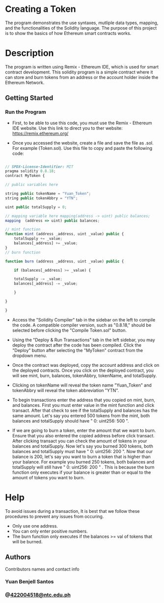 # Creating a Token 
The program demonstrates the use syntaxes, mutliple data types, mapping, and the functionalities of the Solidity language. The purpose of this project is to show the basics of how Ethereum smart contracts works. 

# Description
The program is written using Remix - Ethereum IDE, which is used for smart contract development. This solidity program is a simple contract where it can store and burn tokens from 
 an address or the account holder inside the Ethereum Network.

 ## Getting Started

 ### Run the Program
* First, to be able to use this code, you must use the Remix - Ethereum IDE website. Use this link to direct you to ther website: https://remix.ethereum.org/

* Once you accessed the website, create a file and save the file as .sol. For example (Token.sol). Use this file to copy and paste the following code:

```javascript

// SPDX-License-Identifier: MIT
pragma solidity 0.8.18;
contract MyToken {

// public variables here

string public tokenName = "Yuan_Token"; 
string public tokenAbbry = "YTN";

uint public totalSupply = 0;

// mapping variable here mapping(address -> uint) public balances;
mapping  (address => uint) public balances;

// mint function
function mint (address _address, uint _value) public {
    totalSupply += _value;
    balances[_address] += _value;
}
// burn function

function burn (address _address, uint _value) public {

    if (balances[_address] >= _value) {

    totalSupply -= _value;
    balances[_address] -= _value;

    }

}

}

```
* Access the "Solidity Compiler" tab in the sidebar on the left to compile the code. A compatible compiler version, such as "0.8.18," should be selected before clicking the "Compile Token.sol" button.

* Using the "Deploy & Run Transactions" tab in the left sidebar, you may deploy the contract after the code has been compiled. Click the "Deploy" button after selecting the "MyToken" contract from the dropdown menu.

* Once the contract was deployed, copy the account address and click on the deployed contracts. Once you click on the deployed contract, you will see mint, burn, balances, tokenAbbry, tokenName, and totalSupply. 

* Clicking on tokenName will reveal the token name "Yuan_Token" and tokenAbbry will reveal the token abbreviation "YTN".

* To begin transactions enter the address that you copied on mint, burn, and balances. First you must enter value in the mint function and click transact. After that check to see if the totalSupply and balances has the same amount. Let's say you entered 500 tokens from the mint, both balances and totalSupply should have " 0: uint256: 500 ".

* If we are going to burn a token, enter the amount that we want to burn. Ensure that you also entered the copied address before click transact. After clicking transact you can check the amount of tokens in your balances and totalSupply. Now let's say you burned 300 tokens,  both balances and totalSupply must have " 0: uint256: 200 ".
Now that our balance is 200, let's say you want to burn a token that is higher than your balance. 
For example you burned 250 tokens,  both balances and totalSupply will still have " 0: uint256: 200 " . This is because the burn function only executes if your balance is greater than or equal to the amount of tokens you want to burn.

# Help
To avoid issues during a transaction, It is best that we follow these procedures to prevent any issues from occuring.
 * Only use one address.
 * You can only enter positive numbers.
 * The burn function only executes if the balances >= val of tokens that will be burned.

## Authors

Contributors names and contact info

### Yuan Benjell Santos
### @422004518@ntc.edu.ph


